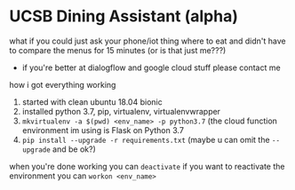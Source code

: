 # UCSB Dining Assistant (alpha)
what if you could just ask your phone/iot thing where to eat and didn't have to compare the menus for 15 minutes (or is that just me???)
- if you're better at dialogflow and google cloud stuff please contact me

how i got everything working
1. started with clean ubuntu 18.04 bionic
2. installed python 3.7, pip, virtualenv, virtualenvwrapper
3. ```mkvirtualenv -a $(pwd) <env_name> -p python3.7``` (the cloud function environment im using is Flask on Python 3.7
4. ```pip install --upgrade -r requirements.txt``` (maybe u can omit the ```--upgrade``` and be ok?)

when you're done working you can ```deactivate```
if you want to reactivate the environment you can ```workon <env_name>```

